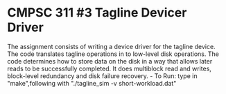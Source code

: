 # CMPSC 311 #3 Tagline Devicer Driver
The assignment consists of writing a device driver for the tagline device. The code translates tagline operations in to low-level disk operations. The code determines how to store data on the disk in a way that allows later reads to be successfully completed. It does multiblock read and writes, block-level redundancy and disk failure recovery.
	- To Run: type in "make",following with "./tagline_sim -v short-workload.dat"
		
